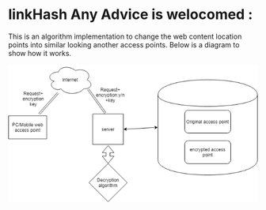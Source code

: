# linkHash   Any Advice is welocomed :
This is an algorithm implementation to change the web content location points into similar looking another access points.
Below is a diagram to show how it works.


![Flow Diagram](1.png)
